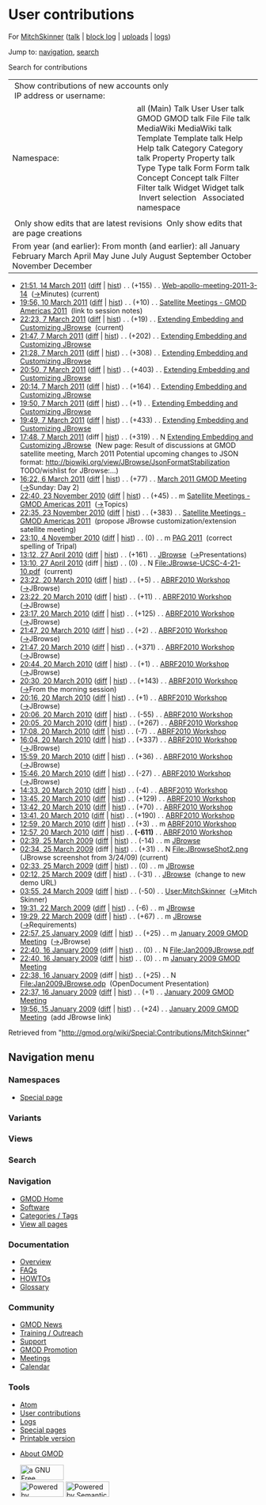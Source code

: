 <div id="mw-page-base" class="noprint">

</div>

<div id="mw-head-base" class="noprint">

</div>

<div id="content" class="mw-body" role="main">

<span id="top"></span>

<div id="mw-js-message" style="display:none;">

</div>



# <span dir="auto">User contributions</span>

<div id="bodyContent">

<div id="contentSub">

For [MitchSkinner](/wiki/User:MitchSkinner "User:MitchSkinner") (<a
href="/mediawiki/index.php?title=User_talk:MitchSkinner&amp;action=edit&amp;redlink=1"
class="new"
title="User talk:MitchSkinner (page does not exist)">talk</a> \| [block
log](/mediawiki/index.php?title=Special:Log/block&page=User%3AMitchSkinner "Special:Log/block")
\|
[uploads](/wiki/Special:ListFiles/MitchSkinner "Special:ListFiles/MitchSkinner")
\| [logs](/wiki/Special:Log/MitchSkinner "Special:Log/MitchSkinner"))

</div>

<div id="jump-to-nav" class="mw-jump">

Jump to: [navigation](#mw-navigation), [search](#p-search)

</div>

<div id="mw-content-text">

Search for contributions

<table class="mw-contributions-table">
<colgroup>
<col style="width: 50%" />
<col style="width: 50%" />
</colgroup>
<tbody>
<tr class="odd">
<td colspan="2"> Show contributions of new accounts only<br />
 IP address or username:</td>
</tr>
<tr class="even">
<td class="mw-label">Namespace:</td>
<td>all (Main) Talk User User talk GMOD GMOD talk File File talk
MediaWiki MediaWiki talk Template Template talk Help Help talk Category
Category talk Property Property talk Type Type talk Form Form talk
Concept Concept talk Filter Filter talk Widget Widget talk  
 Invert selection 
 Associated namespace </td>
</tr>
<tr class="odd">
<td colspan="2"></td>
</tr>
<tr class="even">
<td colspan="2"> Only show edits that are latest revisions
 Only show edits that are page creations</td>
</tr>
<tr class="odd">
<td colspan="2">From year (and earlier): From month (and earlier): all
January February March April May June July August September October
November December</td>
</tr>
</tbody>
</table>

- <a
  href="/mediawiki/index.php?title=Web-apollo-meeting-2011-3-14&amp;oldid=17331"
  class="mw-changeslist-date" title="Web-apollo-meeting-2011-3-14">21:51,
  14 March 2011</a>
  ([diff](/mediawiki/index.php?title=Web-apollo-meeting-2011-3-14&diff=prev&oldid=17331 "Web-apollo-meeting-2011-3-14")
  \|
  [hist](/mediawiki/index.php?title=Web-apollo-meeting-2011-3-14&action=history "Web-apollo-meeting-2011-3-14"))
  <span class="mw-changeslist-separator">. .</span>
  <span class="mw-plusminus-pos" dir="ltr"
  title="787 bytes after change">(+155)</span>‎
  <span class="mw-changeslist-separator">. .</span>
  <a href="/wiki/Web-apollo-meeting-2011-3-14"
  class="mw-contributions-title"
  title="Web-apollo-meeting-2011-3-14">Web-apollo-meeting-2011-3-14</a> ‎
  <span class="comment">([→](/wiki/Web-apollo-meeting-2011-3-14#Minutes "Web-apollo-meeting-2011-3-14")‎<span dir="auto"><span class="autocomment">Minutes</span></span>)</span>
  <span class="mw-uctop">(current)</span>
- <a
  href="/mediawiki/index.php?title=Satellite_Meetings_-_GMOD_Americas_2011&amp;oldid=17254"
  class="mw-changeslist-date"
  title="Satellite Meetings - GMOD Americas 2011">19:56, 10 March 2011</a>
  ([diff](/mediawiki/index.php?title=Satellite_Meetings_-_GMOD_Americas_2011&diff=prev&oldid=17254 "Satellite Meetings - GMOD Americas 2011")
  \|
  [hist](/mediawiki/index.php?title=Satellite_Meetings_-_GMOD_Americas_2011&action=history "Satellite Meetings - GMOD Americas 2011"))
  <span class="mw-changeslist-separator">. .</span>
  <span class="mw-plusminus-pos" dir="ltr"
  title="4,159 bytes after change">(+10)</span>‎
  <span class="mw-changeslist-separator">. .</span>
  <a href="/wiki/Satellite_Meetings_-_GMOD_Americas_2011"
  class="mw-contributions-title"
  title="Satellite Meetings - GMOD Americas 2011">Satellite Meetings -
  GMOD Americas 2011</a> ‎ <span class="comment">(link to session
  notes)</span>
- <a
  href="/mediawiki/index.php?title=Extending_Embedding_and_Customizing_JBrowse&amp;oldid=17217"
  class="mw-changeslist-date"
  title="Extending Embedding and Customizing JBrowse">22:23, 7 March
  2011</a>
  ([diff](/mediawiki/index.php?title=Extending_Embedding_and_Customizing_JBrowse&diff=prev&oldid=17217 "Extending Embedding and Customizing JBrowse")
  \|
  [hist](/mediawiki/index.php?title=Extending_Embedding_and_Customizing_JBrowse&action=history "Extending Embedding and Customizing JBrowse"))
  <span class="mw-changeslist-separator">. .</span>
  <span class="mw-plusminus-pos" dir="ltr"
  title="1,849 bytes after change">(+19)</span>‎
  <span class="mw-changeslist-separator">. .</span>
  <a href="/wiki/Extending_Embedding_and_Customizing_JBrowse"
  class="mw-contributions-title"
  title="Extending Embedding and Customizing JBrowse">Extending Embedding
  and Customizing JBrowse</a> ‎ <span class="mw-uctop">(current)</span>
- <a
  href="/mediawiki/index.php?title=Extending_Embedding_and_Customizing_JBrowse&amp;oldid=17216"
  class="mw-changeslist-date"
  title="Extending Embedding and Customizing JBrowse">21:47, 7 March
  2011</a>
  ([diff](/mediawiki/index.php?title=Extending_Embedding_and_Customizing_JBrowse&diff=prev&oldid=17216 "Extending Embedding and Customizing JBrowse")
  \|
  [hist](/mediawiki/index.php?title=Extending_Embedding_and_Customizing_JBrowse&action=history "Extending Embedding and Customizing JBrowse"))
  <span class="mw-changeslist-separator">. .</span>
  <span class="mw-plusminus-pos" dir="ltr"
  title="1,830 bytes after change">(+202)</span>‎
  <span class="mw-changeslist-separator">. .</span>
  <a href="/wiki/Extending_Embedding_and_Customizing_JBrowse"
  class="mw-contributions-title"
  title="Extending Embedding and Customizing JBrowse">Extending Embedding
  and Customizing JBrowse</a> ‎
- <a
  href="/mediawiki/index.php?title=Extending_Embedding_and_Customizing_JBrowse&amp;oldid=17215"
  class="mw-changeslist-date"
  title="Extending Embedding and Customizing JBrowse">21:28, 7 March
  2011</a>
  ([diff](/mediawiki/index.php?title=Extending_Embedding_and_Customizing_JBrowse&diff=prev&oldid=17215 "Extending Embedding and Customizing JBrowse")
  \|
  [hist](/mediawiki/index.php?title=Extending_Embedding_and_Customizing_JBrowse&action=history "Extending Embedding and Customizing JBrowse"))
  <span class="mw-changeslist-separator">. .</span>
  <span class="mw-plusminus-pos" dir="ltr"
  title="1,628 bytes after change">(+308)</span>‎
  <span class="mw-changeslist-separator">. .</span>
  <a href="/wiki/Extending_Embedding_and_Customizing_JBrowse"
  class="mw-contributions-title"
  title="Extending Embedding and Customizing JBrowse">Extending Embedding
  and Customizing JBrowse</a> ‎
- <a
  href="/mediawiki/index.php?title=Extending_Embedding_and_Customizing_JBrowse&amp;oldid=17212"
  class="mw-changeslist-date"
  title="Extending Embedding and Customizing JBrowse">20:50, 7 March
  2011</a>
  ([diff](/mediawiki/index.php?title=Extending_Embedding_and_Customizing_JBrowse&diff=prev&oldid=17212 "Extending Embedding and Customizing JBrowse")
  \|
  [hist](/mediawiki/index.php?title=Extending_Embedding_and_Customizing_JBrowse&action=history "Extending Embedding and Customizing JBrowse"))
  <span class="mw-changeslist-separator">. .</span>
  <span class="mw-plusminus-pos" dir="ltr"
  title="1,320 bytes after change">(+403)</span>‎
  <span class="mw-changeslist-separator">. .</span>
  <a href="/wiki/Extending_Embedding_and_Customizing_JBrowse"
  class="mw-contributions-title"
  title="Extending Embedding and Customizing JBrowse">Extending Embedding
  and Customizing JBrowse</a> ‎
- <a
  href="/mediawiki/index.php?title=Extending_Embedding_and_Customizing_JBrowse&amp;oldid=17211"
  class="mw-changeslist-date"
  title="Extending Embedding and Customizing JBrowse">20:14, 7 March
  2011</a>
  ([diff](/mediawiki/index.php?title=Extending_Embedding_and_Customizing_JBrowse&diff=prev&oldid=17211 "Extending Embedding and Customizing JBrowse")
  \|
  [hist](/mediawiki/index.php?title=Extending_Embedding_and_Customizing_JBrowse&action=history "Extending Embedding and Customizing JBrowse"))
  <span class="mw-changeslist-separator">. .</span>
  <span class="mw-plusminus-pos" dir="ltr"
  title="917 bytes after change">(+164)</span>‎
  <span class="mw-changeslist-separator">. .</span>
  <a href="/wiki/Extending_Embedding_and_Customizing_JBrowse"
  class="mw-contributions-title"
  title="Extending Embedding and Customizing JBrowse">Extending Embedding
  and Customizing JBrowse</a> ‎
- <a
  href="/mediawiki/index.php?title=Extending_Embedding_and_Customizing_JBrowse&amp;oldid=17210"
  class="mw-changeslist-date"
  title="Extending Embedding and Customizing JBrowse">19:50, 7 March
  2011</a>
  ([diff](/mediawiki/index.php?title=Extending_Embedding_and_Customizing_JBrowse&diff=prev&oldid=17210 "Extending Embedding and Customizing JBrowse")
  \|
  [hist](/mediawiki/index.php?title=Extending_Embedding_and_Customizing_JBrowse&action=history "Extending Embedding and Customizing JBrowse"))
  <span class="mw-changeslist-separator">. .</span>
  <span class="mw-plusminus-pos" dir="ltr"
  title="753 bytes after change">(+1)</span>‎
  <span class="mw-changeslist-separator">. .</span>
  <a href="/wiki/Extending_Embedding_and_Customizing_JBrowse"
  class="mw-contributions-title"
  title="Extending Embedding and Customizing JBrowse">Extending Embedding
  and Customizing JBrowse</a> ‎
- <a
  href="/mediawiki/index.php?title=Extending_Embedding_and_Customizing_JBrowse&amp;oldid=17209"
  class="mw-changeslist-date"
  title="Extending Embedding and Customizing JBrowse">19:49, 7 March
  2011</a>
  ([diff](/mediawiki/index.php?title=Extending_Embedding_and_Customizing_JBrowse&diff=prev&oldid=17209 "Extending Embedding and Customizing JBrowse")
  \|
  [hist](/mediawiki/index.php?title=Extending_Embedding_and_Customizing_JBrowse&action=history "Extending Embedding and Customizing JBrowse"))
  <span class="mw-changeslist-separator">. .</span>
  <span class="mw-plusminus-pos" dir="ltr"
  title="752 bytes after change">(+433)</span>‎
  <span class="mw-changeslist-separator">. .</span>
  <a href="/wiki/Extending_Embedding_and_Customizing_JBrowse"
  class="mw-contributions-title"
  title="Extending Embedding and Customizing JBrowse">Extending Embedding
  and Customizing JBrowse</a> ‎
- <a
  href="/mediawiki/index.php?title=Extending_Embedding_and_Customizing_JBrowse&amp;oldid=17206"
  class="mw-changeslist-date"
  title="Extending Embedding and Customizing JBrowse">17:48, 7 March
  2011</a> (diff \|
  [hist](/mediawiki/index.php?title=Extending_Embedding_and_Customizing_JBrowse&action=history "Extending Embedding and Customizing JBrowse"))
  <span class="mw-changeslist-separator">. .</span>
  <span class="mw-plusminus-pos" dir="ltr"
  title="319 bytes after change">(+319)</span>‎
  <span class="mw-changeslist-separator">. .</span> N
  <a href="/wiki/Extending_Embedding_and_Customizing_JBrowse"
  class="mw-contributions-title"
  title="Extending Embedding and Customizing JBrowse">Extending Embedding
  and Customizing JBrowse</a> ‎ <span class="comment">(New page: Result
  of discussions at GMOD satellite meeting, March 2011 Potential
  upcoming changes to JSON format:
  http://biowiki.org/view/JBrowse/JsonFormatStabilization TODO/wishlist
  for JBrowse:...)</span>
- <a
  href="/mediawiki/index.php?title=March_2011_GMOD_Meeting&amp;oldid=17156"
  class="mw-changeslist-date" title="March 2011 GMOD Meeting">16:22, 6
  March 2011</a>
  ([diff](/mediawiki/index.php?title=March_2011_GMOD_Meeting&diff=prev&oldid=17156 "March 2011 GMOD Meeting")
  \|
  [hist](/mediawiki/index.php?title=March_2011_GMOD_Meeting&action=history "March 2011 GMOD Meeting"))
  <span class="mw-changeslist-separator">. .</span>
  <span class="mw-plusminus-pos" dir="ltr"
  title="14,777 bytes after change">(+77)</span>‎
  <span class="mw-changeslist-separator">. .</span>
  <a href="/wiki/March_2011_GMOD_Meeting" class="mw-contributions-title"
  title="March 2011 GMOD Meeting">March 2011 GMOD Meeting</a> ‎
  <span class="comment">([→](/wiki/March_2011_GMOD_Meeting#Sunday:_Day_2 "March 2011 GMOD Meeting")‎<span dir="auto"><span class="autocomment">Sunday:
  Day 2</span></span>)</span>
- <a
  href="/mediawiki/index.php?title=Satellite_Meetings_-_GMOD_Americas_2011&amp;oldid=15453"
  class="mw-changeslist-date"
  title="Satellite Meetings - GMOD Americas 2011">22:40, 23 November
  2010</a>
  ([diff](/mediawiki/index.php?title=Satellite_Meetings_-_GMOD_Americas_2011&diff=prev&oldid=15453 "Satellite Meetings - GMOD Americas 2011")
  \|
  [hist](/mediawiki/index.php?title=Satellite_Meetings_-_GMOD_Americas_2011&action=history "Satellite Meetings - GMOD Americas 2011"))
  <span class="mw-changeslist-separator">. .</span>
  <span class="mw-plusminus-pos" dir="ltr"
  title="2,505 bytes after change">(+45)</span>‎
  <span class="mw-changeslist-separator">. .</span> m
  <a href="/wiki/Satellite_Meetings_-_GMOD_Americas_2011"
  class="mw-contributions-title"
  title="Satellite Meetings - GMOD Americas 2011">Satellite Meetings -
  GMOD Americas 2011</a> ‎
  <span class="comment">([→](/wiki/Satellite_Meetings_-_GMOD_Americas_2011#Topics "Satellite Meetings - GMOD Americas 2011")‎<span dir="auto"><span class="autocomment">Topics</span></span>)</span>
- <a
  href="/mediawiki/index.php?title=Satellite_Meetings_-_GMOD_Americas_2011&amp;oldid=15452"
  class="mw-changeslist-date"
  title="Satellite Meetings - GMOD Americas 2011">22:35, 23 November
  2010</a>
  ([diff](/mediawiki/index.php?title=Satellite_Meetings_-_GMOD_Americas_2011&diff=prev&oldid=15452 "Satellite Meetings - GMOD Americas 2011")
  \|
  [hist](/mediawiki/index.php?title=Satellite_Meetings_-_GMOD_Americas_2011&action=history "Satellite Meetings - GMOD Americas 2011"))
  <span class="mw-changeslist-separator">. .</span>
  <span class="mw-plusminus-pos" dir="ltr"
  title="2,460 bytes after change">(+383)</span>‎
  <span class="mw-changeslist-separator">. .</span>
  <a href="/wiki/Satellite_Meetings_-_GMOD_Americas_2011"
  class="mw-contributions-title"
  title="Satellite Meetings - GMOD Americas 2011">Satellite Meetings -
  GMOD Americas 2011</a> ‎ <span class="comment">(propose JBrowse
  customization/extension satellite meeting)</span>
- <a href="/mediawiki/index.php?title=PAG_2011&amp;oldid=15003"
  class="mw-changeslist-date" title="PAG 2011">23:10, 4 November 2010</a>
  ([diff](/mediawiki/index.php?title=PAG_2011&diff=prev&oldid=15003 "PAG 2011")
  \|
  [hist](/mediawiki/index.php?title=PAG_2011&action=history "PAG 2011"))
  <span class="mw-changeslist-separator">. .</span>
  <span class="mw-plusminus-null" dir="ltr"
  title="3,929 bytes after change">(0)</span>‎
  <span class="mw-changeslist-separator">. .</span> m
  <a href="/wiki/PAG_2011" class="mw-contributions-title"
  title="PAG 2011">PAG 2011</a> ‎ <span class="comment">(correct spelling
  of Tripal)</span>
- <a href="/mediawiki/index.php?title=JBrowse&amp;oldid=12422"
  class="mw-changeslist-date" title="JBrowse">13:12, 27 April 2010</a>
  ([diff](/mediawiki/index.php?title=JBrowse&diff=prev&oldid=12422 "JBrowse")
  \|
  [hist](/mediawiki/index.php?title=JBrowse&action=history "JBrowse"))
  <span class="mw-changeslist-separator">. .</span>
  <span class="mw-plusminus-pos" dir="ltr"
  title="2,137 bytes after change">(+161)</span>‎
  <span class="mw-changeslist-separator">. .</span>
  <a href="/wiki/JBrowse" class="mw-contributions-title"
  title="JBrowse">JBrowse</a> ‎
  <span class="comment">([→](/wiki/JBrowse#Presentations "JBrowse")‎<span dir="auto"><span class="autocomment">Presentations</span></span>)</span>
- <a
  href="/mediawiki/index.php?title=File:JBrowse-UCSC-4-21-10.pdf&amp;oldid=12421"
  class="mw-changeslist-date" title="File:JBrowse-UCSC-4-21-10.pdf">13:10,
  27 April 2010</a> (diff \|
  [hist](/mediawiki/index.php?title=File:JBrowse-UCSC-4-21-10.pdf&action=history "File:JBrowse-UCSC-4-21-10.pdf"))
  <span class="mw-changeslist-separator">. .</span>
  <span class="mw-plusminus-null" dir="ltr"
  title="0 bytes after change">(0)</span>‎
  <span class="mw-changeslist-separator">. .</span> N
  <a href="/wiki/File:JBrowse-UCSC-4-21-10.pdf"
  class="mw-contributions-title"
  title="File:JBrowse-UCSC-4-21-10.pdf">File:JBrowse-UCSC-4-21-10.pdf</a>
  ‎ <span class="mw-uctop">(current)</span>
- <a href="/mediawiki/index.php?title=ABRF2010_Workshop&amp;oldid=12147"
  class="mw-changeslist-date" title="ABRF2010 Workshop">23:22, 20 March
  2010</a>
  ([diff](/mediawiki/index.php?title=ABRF2010_Workshop&diff=prev&oldid=12147 "ABRF2010 Workshop")
  \|
  [hist](/mediawiki/index.php?title=ABRF2010_Workshop&action=history "ABRF2010 Workshop"))
  <span class="mw-changeslist-separator">. .</span>
  <span class="mw-plusminus-pos" dir="ltr"
  title="17,223 bytes after change">(+5)</span>‎
  <span class="mw-changeslist-separator">. .</span>
  <a href="/wiki/ABRF2010_Workshop" class="mw-contributions-title"
  title="ABRF2010 Workshop">ABRF2010 Workshop</a> ‎
  <span class="comment">([→](/wiki/ABRF2010_Workshop#JBrowse "ABRF2010 Workshop")‎<span dir="auto"><span class="autocomment">JBrowse</span></span>)</span>
- <a href="/mediawiki/index.php?title=ABRF2010_Workshop&amp;oldid=12146"
  class="mw-changeslist-date" title="ABRF2010 Workshop">23:22, 20 March
  2010</a>
  ([diff](/mediawiki/index.php?title=ABRF2010_Workshop&diff=prev&oldid=12146 "ABRF2010 Workshop")
  \|
  [hist](/mediawiki/index.php?title=ABRF2010_Workshop&action=history "ABRF2010 Workshop"))
  <span class="mw-changeslist-separator">. .</span>
  <span class="mw-plusminus-pos" dir="ltr"
  title="17,218 bytes after change">(+11)</span>‎
  <span class="mw-changeslist-separator">. .</span>
  <a href="/wiki/ABRF2010_Workshop" class="mw-contributions-title"
  title="ABRF2010 Workshop">ABRF2010 Workshop</a> ‎
  <span class="comment">([→](/wiki/ABRF2010_Workshop#JBrowse "ABRF2010 Workshop")‎<span dir="auto"><span class="autocomment">JBrowse</span></span>)</span>
- <a href="/mediawiki/index.php?title=ABRF2010_Workshop&amp;oldid=12145"
  class="mw-changeslist-date" title="ABRF2010 Workshop">23:17, 20 March
  2010</a>
  ([diff](/mediawiki/index.php?title=ABRF2010_Workshop&diff=prev&oldid=12145 "ABRF2010 Workshop")
  \|
  [hist](/mediawiki/index.php?title=ABRF2010_Workshop&action=history "ABRF2010 Workshop"))
  <span class="mw-changeslist-separator">. .</span>
  <span class="mw-plusminus-pos" dir="ltr"
  title="17,207 bytes after change">(+125)</span>‎
  <span class="mw-changeslist-separator">. .</span>
  <a href="/wiki/ABRF2010_Workshop" class="mw-contributions-title"
  title="ABRF2010 Workshop">ABRF2010 Workshop</a> ‎
  <span class="comment">([→](/wiki/ABRF2010_Workshop#JBrowse "ABRF2010 Workshop")‎<span dir="auto"><span class="autocomment">JBrowse</span></span>)</span>
- <a href="/mediawiki/index.php?title=ABRF2010_Workshop&amp;oldid=12144"
  class="mw-changeslist-date" title="ABRF2010 Workshop">21:47, 20 March
  2010</a>
  ([diff](/mediawiki/index.php?title=ABRF2010_Workshop&diff=prev&oldid=12144 "ABRF2010 Workshop")
  \|
  [hist](/mediawiki/index.php?title=ABRF2010_Workshop&action=history "ABRF2010 Workshop"))
  <span class="mw-changeslist-separator">. .</span>
  <span class="mw-plusminus-pos" dir="ltr"
  title="17,082 bytes after change">(+2)</span>‎
  <span class="mw-changeslist-separator">. .</span>
  <a href="/wiki/ABRF2010_Workshop" class="mw-contributions-title"
  title="ABRF2010 Workshop">ABRF2010 Workshop</a> ‎
  <span class="comment">([→](/wiki/ABRF2010_Workshop#JBrowse "ABRF2010 Workshop")‎<span dir="auto"><span class="autocomment">JBrowse</span></span>)</span>
- <a href="/mediawiki/index.php?title=ABRF2010_Workshop&amp;oldid=12143"
  class="mw-changeslist-date" title="ABRF2010 Workshop">21:47, 20 March
  2010</a>
  ([diff](/mediawiki/index.php?title=ABRF2010_Workshop&diff=prev&oldid=12143 "ABRF2010 Workshop")
  \|
  [hist](/mediawiki/index.php?title=ABRF2010_Workshop&action=history "ABRF2010 Workshop"))
  <span class="mw-changeslist-separator">. .</span>
  <span class="mw-plusminus-pos" dir="ltr"
  title="17,080 bytes after change">(+371)</span>‎
  <span class="mw-changeslist-separator">. .</span>
  <a href="/wiki/ABRF2010_Workshop" class="mw-contributions-title"
  title="ABRF2010 Workshop">ABRF2010 Workshop</a> ‎
  <span class="comment">([→](/wiki/ABRF2010_Workshop#JBrowse "ABRF2010 Workshop")‎<span dir="auto"><span class="autocomment">JBrowse</span></span>)</span>
- <a href="/mediawiki/index.php?title=ABRF2010_Workshop&amp;oldid=12142"
  class="mw-changeslist-date" title="ABRF2010 Workshop">20:44, 20 March
  2010</a>
  ([diff](/mediawiki/index.php?title=ABRF2010_Workshop&diff=prev&oldid=12142 "ABRF2010 Workshop")
  \|
  [hist](/mediawiki/index.php?title=ABRF2010_Workshop&action=history "ABRF2010 Workshop"))
  <span class="mw-changeslist-separator">. .</span>
  <span class="mw-plusminus-pos" dir="ltr"
  title="16,709 bytes after change">(+1)</span>‎
  <span class="mw-changeslist-separator">. .</span>
  <a href="/wiki/ABRF2010_Workshop" class="mw-contributions-title"
  title="ABRF2010 Workshop">ABRF2010 Workshop</a> ‎
  <span class="comment">([→](/wiki/ABRF2010_Workshop#JBrowse "ABRF2010 Workshop")‎<span dir="auto"><span class="autocomment">JBrowse</span></span>)</span>
- <a href="/mediawiki/index.php?title=ABRF2010_Workshop&amp;oldid=12141"
  class="mw-changeslist-date" title="ABRF2010 Workshop">20:30, 20 March
  2010</a>
  ([diff](/mediawiki/index.php?title=ABRF2010_Workshop&diff=prev&oldid=12141 "ABRF2010 Workshop")
  \|
  [hist](/mediawiki/index.php?title=ABRF2010_Workshop&action=history "ABRF2010 Workshop"))
  <span class="mw-changeslist-separator">. .</span>
  <span class="mw-plusminus-pos" dir="ltr"
  title="16,708 bytes after change">(+143)</span>‎
  <span class="mw-changeslist-separator">. .</span>
  <a href="/wiki/ABRF2010_Workshop" class="mw-contributions-title"
  title="ABRF2010 Workshop">ABRF2010 Workshop</a> ‎
  <span class="comment">([→](/wiki/ABRF2010_Workshop#From_the_morning_session "ABRF2010 Workshop")‎<span dir="auto"><span class="autocomment">From
  the morning session</span></span>)</span>
- <a href="/mediawiki/index.php?title=ABRF2010_Workshop&amp;oldid=12140"
  class="mw-changeslist-date" title="ABRF2010 Workshop">20:16, 20 March
  2010</a>
  ([diff](/mediawiki/index.php?title=ABRF2010_Workshop&diff=prev&oldid=12140 "ABRF2010 Workshop")
  \|
  [hist](/mediawiki/index.php?title=ABRF2010_Workshop&action=history "ABRF2010 Workshop"))
  <span class="mw-changeslist-separator">. .</span>
  <span class="mw-plusminus-pos" dir="ltr"
  title="16,565 bytes after change">(+1)</span>‎
  <span class="mw-changeslist-separator">. .</span>
  <a href="/wiki/ABRF2010_Workshop" class="mw-contributions-title"
  title="ABRF2010 Workshop">ABRF2010 Workshop</a> ‎
  <span class="comment">([→](/wiki/ABRF2010_Workshop#JBrowse "ABRF2010 Workshop")‎<span dir="auto"><span class="autocomment">JBrowse</span></span>)</span>
- <a href="/mediawiki/index.php?title=ABRF2010_Workshop&amp;oldid=12139"
  class="mw-changeslist-date" title="ABRF2010 Workshop">20:06, 20 March
  2010</a>
  ([diff](/mediawiki/index.php?title=ABRF2010_Workshop&diff=prev&oldid=12139 "ABRF2010 Workshop")
  \|
  [hist](/mediawiki/index.php?title=ABRF2010_Workshop&action=history "ABRF2010 Workshop"))
  <span class="mw-changeslist-separator">. .</span>
  <span class="mw-plusminus-neg" dir="ltr"
  title="16,564 bytes after change">(-55)</span>‎
  <span class="mw-changeslist-separator">. .</span>
  <a href="/wiki/ABRF2010_Workshop" class="mw-contributions-title"
  title="ABRF2010 Workshop">ABRF2010 Workshop</a> ‎
- <a href="/mediawiki/index.php?title=ABRF2010_Workshop&amp;oldid=12138"
  class="mw-changeslist-date" title="ABRF2010 Workshop">20:05, 20 March
  2010</a>
  ([diff](/mediawiki/index.php?title=ABRF2010_Workshop&diff=prev&oldid=12138 "ABRF2010 Workshop")
  \|
  [hist](/mediawiki/index.php?title=ABRF2010_Workshop&action=history "ABRF2010 Workshop"))
  <span class="mw-changeslist-separator">. .</span>
  <span class="mw-plusminus-pos" dir="ltr"
  title="16,619 bytes after change">(+267)</span>‎
  <span class="mw-changeslist-separator">. .</span>
  <a href="/wiki/ABRF2010_Workshop" class="mw-contributions-title"
  title="ABRF2010 Workshop">ABRF2010 Workshop</a> ‎
- <a href="/mediawiki/index.php?title=ABRF2010_Workshop&amp;oldid=12137"
  class="mw-changeslist-date" title="ABRF2010 Workshop">17:08, 20 March
  2010</a>
  ([diff](/mediawiki/index.php?title=ABRF2010_Workshop&diff=prev&oldid=12137 "ABRF2010 Workshop")
  \|
  [hist](/mediawiki/index.php?title=ABRF2010_Workshop&action=history "ABRF2010 Workshop"))
  <span class="mw-changeslist-separator">. .</span>
  <span class="mw-plusminus-neg" dir="ltr"
  title="16,352 bytes after change">(-7)</span>‎
  <span class="mw-changeslist-separator">. .</span>
  <a href="/wiki/ABRF2010_Workshop" class="mw-contributions-title"
  title="ABRF2010 Workshop">ABRF2010 Workshop</a> ‎
- <a href="/mediawiki/index.php?title=ABRF2010_Workshop&amp;oldid=12136"
  class="mw-changeslist-date" title="ABRF2010 Workshop">16:04, 20 March
  2010</a>
  ([diff](/mediawiki/index.php?title=ABRF2010_Workshop&diff=prev&oldid=12136 "ABRF2010 Workshop")
  \|
  [hist](/mediawiki/index.php?title=ABRF2010_Workshop&action=history "ABRF2010 Workshop"))
  <span class="mw-changeslist-separator">. .</span>
  <span class="mw-plusminus-pos" dir="ltr"
  title="16,359 bytes after change">(+337)</span>‎
  <span class="mw-changeslist-separator">. .</span>
  <a href="/wiki/ABRF2010_Workshop" class="mw-contributions-title"
  title="ABRF2010 Workshop">ABRF2010 Workshop</a> ‎
  <span class="comment">([→](/wiki/ABRF2010_Workshop#JBrowse "ABRF2010 Workshop")‎<span dir="auto"><span class="autocomment">JBrowse</span></span>)</span>
- <a href="/mediawiki/index.php?title=ABRF2010_Workshop&amp;oldid=12135"
  class="mw-changeslist-date" title="ABRF2010 Workshop">15:59, 20 March
  2010</a>
  ([diff](/mediawiki/index.php?title=ABRF2010_Workshop&diff=prev&oldid=12135 "ABRF2010 Workshop")
  \|
  [hist](/mediawiki/index.php?title=ABRF2010_Workshop&action=history "ABRF2010 Workshop"))
  <span class="mw-changeslist-separator">. .</span>
  <span class="mw-plusminus-pos" dir="ltr"
  title="16,022 bytes after change">(+36)</span>‎
  <span class="mw-changeslist-separator">. .</span>
  <a href="/wiki/ABRF2010_Workshop" class="mw-contributions-title"
  title="ABRF2010 Workshop">ABRF2010 Workshop</a> ‎
  <span class="comment">([→](/wiki/ABRF2010_Workshop#JBrowse "ABRF2010 Workshop")‎<span dir="auto"><span class="autocomment">JBrowse</span></span>)</span>
- <a href="/mediawiki/index.php?title=ABRF2010_Workshop&amp;oldid=12134"
  class="mw-changeslist-date" title="ABRF2010 Workshop">15:46, 20 March
  2010</a>
  ([diff](/mediawiki/index.php?title=ABRF2010_Workshop&diff=prev&oldid=12134 "ABRF2010 Workshop")
  \|
  [hist](/mediawiki/index.php?title=ABRF2010_Workshop&action=history "ABRF2010 Workshop"))
  <span class="mw-changeslist-separator">. .</span>
  <span class="mw-plusminus-neg" dir="ltr"
  title="15,986 bytes after change">(-27)</span>‎
  <span class="mw-changeslist-separator">. .</span>
  <a href="/wiki/ABRF2010_Workshop" class="mw-contributions-title"
  title="ABRF2010 Workshop">ABRF2010 Workshop</a> ‎
  <span class="comment">([→](/wiki/ABRF2010_Workshop#JBrowse "ABRF2010 Workshop")‎<span dir="auto"><span class="autocomment">JBrowse</span></span>)</span>
- <a href="/mediawiki/index.php?title=ABRF2010_Workshop&amp;oldid=12133"
  class="mw-changeslist-date" title="ABRF2010 Workshop">14:33, 20 March
  2010</a>
  ([diff](/mediawiki/index.php?title=ABRF2010_Workshop&diff=prev&oldid=12133 "ABRF2010 Workshop")
  \|
  [hist](/mediawiki/index.php?title=ABRF2010_Workshop&action=history "ABRF2010 Workshop"))
  <span class="mw-changeslist-separator">. .</span>
  <span class="mw-plusminus-neg" dir="ltr"
  title="16,013 bytes after change">(-4)</span>‎
  <span class="mw-changeslist-separator">. .</span>
  <a href="/wiki/ABRF2010_Workshop" class="mw-contributions-title"
  title="ABRF2010 Workshop">ABRF2010 Workshop</a> ‎
- <a href="/mediawiki/index.php?title=ABRF2010_Workshop&amp;oldid=12132"
  class="mw-changeslist-date" title="ABRF2010 Workshop">13:45, 20 March
  2010</a>
  ([diff](/mediawiki/index.php?title=ABRF2010_Workshop&diff=prev&oldid=12132 "ABRF2010 Workshop")
  \|
  [hist](/mediawiki/index.php?title=ABRF2010_Workshop&action=history "ABRF2010 Workshop"))
  <span class="mw-changeslist-separator">. .</span>
  <span class="mw-plusminus-pos" dir="ltr"
  title="16,017 bytes after change">(+129)</span>‎
  <span class="mw-changeslist-separator">. .</span>
  <a href="/wiki/ABRF2010_Workshop" class="mw-contributions-title"
  title="ABRF2010 Workshop">ABRF2010 Workshop</a> ‎
- <a href="/mediawiki/index.php?title=ABRF2010_Workshop&amp;oldid=12131"
  class="mw-changeslist-date" title="ABRF2010 Workshop">13:42, 20 March
  2010</a>
  ([diff](/mediawiki/index.php?title=ABRF2010_Workshop&diff=prev&oldid=12131 "ABRF2010 Workshop")
  \|
  [hist](/mediawiki/index.php?title=ABRF2010_Workshop&action=history "ABRF2010 Workshop"))
  <span class="mw-changeslist-separator">. .</span>
  <span class="mw-plusminus-pos" dir="ltr"
  title="15,888 bytes after change">(+70)</span>‎
  <span class="mw-changeslist-separator">. .</span>
  <a href="/wiki/ABRF2010_Workshop" class="mw-contributions-title"
  title="ABRF2010 Workshop">ABRF2010 Workshop</a> ‎
- <a href="/mediawiki/index.php?title=ABRF2010_Workshop&amp;oldid=12130"
  class="mw-changeslist-date" title="ABRF2010 Workshop">13:41, 20 March
  2010</a>
  ([diff](/mediawiki/index.php?title=ABRF2010_Workshop&diff=prev&oldid=12130 "ABRF2010 Workshop")
  \|
  [hist](/mediawiki/index.php?title=ABRF2010_Workshop&action=history "ABRF2010 Workshop"))
  <span class="mw-changeslist-separator">. .</span>
  <span class="mw-plusminus-pos" dir="ltr"
  title="15,818 bytes after change">(+190)</span>‎
  <span class="mw-changeslist-separator">. .</span>
  <a href="/wiki/ABRF2010_Workshop" class="mw-contributions-title"
  title="ABRF2010 Workshop">ABRF2010 Workshop</a> ‎
- <a href="/mediawiki/index.php?title=ABRF2010_Workshop&amp;oldid=12129"
  class="mw-changeslist-date" title="ABRF2010 Workshop">12:59, 20 March
  2010</a>
  ([diff](/mediawiki/index.php?title=ABRF2010_Workshop&diff=prev&oldid=12129 "ABRF2010 Workshop")
  \|
  [hist](/mediawiki/index.php?title=ABRF2010_Workshop&action=history "ABRF2010 Workshop"))
  <span class="mw-changeslist-separator">. .</span>
  <span class="mw-plusminus-pos" dir="ltr"
  title="15,628 bytes after change">(+3)</span>‎
  <span class="mw-changeslist-separator">. .</span> m
  <a href="/wiki/ABRF2010_Workshop" class="mw-contributions-title"
  title="ABRF2010 Workshop">ABRF2010 Workshop</a> ‎
- <a href="/mediawiki/index.php?title=ABRF2010_Workshop&amp;oldid=12128"
  class="mw-changeslist-date" title="ABRF2010 Workshop">12:57, 20 March
  2010</a>
  ([diff](/mediawiki/index.php?title=ABRF2010_Workshop&diff=prev&oldid=12128 "ABRF2010 Workshop")
  \|
  [hist](/mediawiki/index.php?title=ABRF2010_Workshop&action=history "ABRF2010 Workshop"))
  <span class="mw-changeslist-separator">. .</span> **(-611)**‎
  <span class="mw-changeslist-separator">. .</span>
  <a href="/wiki/ABRF2010_Workshop" class="mw-contributions-title"
  title="ABRF2010 Workshop">ABRF2010 Workshop</a> ‎
- <a href="/mediawiki/index.php?title=JBrowse&amp;oldid=8098"
  class="mw-changeslist-date" title="JBrowse">02:39, 25 March 2009</a>
  ([diff](/mediawiki/index.php?title=JBrowse&diff=prev&oldid=8098 "JBrowse")
  \|
  [hist](/mediawiki/index.php?title=JBrowse&action=history "JBrowse"))
  <span class="mw-changeslist-separator">. .</span>
  <span class="mw-plusminus-neg" dir="ltr"
  title="1,881 bytes after change">(-14)</span>‎
  <span class="mw-changeslist-separator">. .</span> m
  <a href="/wiki/JBrowse" class="mw-contributions-title"
  title="JBrowse">JBrowse</a> ‎
- <a
  href="/mediawiki/index.php?title=File:JBrowseShot2.png&amp;oldid=8097"
  class="mw-changeslist-date" title="File:JBrowseShot2.png">02:34, 25
  March 2009</a> (diff \|
  [hist](/mediawiki/index.php?title=File:JBrowseShot2.png&action=history "File:JBrowseShot2.png"))
  <span class="mw-changeslist-separator">. .</span>
  <span class="mw-plusminus-pos" dir="ltr"
  title="31 bytes after change">(+31)</span>‎
  <span class="mw-changeslist-separator">. .</span> N
  <a href="/wiki/File:JBrowseShot2.png" class="mw-contributions-title"
  title="File:JBrowseShot2.png">File:JBrowseShot2.png</a> ‎
  <span class="comment">(JBrowse screenshot from 3/24/09)</span>
  <span class="mw-uctop">(current)</span>
- <a href="/mediawiki/index.php?title=JBrowse&amp;oldid=8096"
  class="mw-changeslist-date" title="JBrowse">02:33, 25 March 2009</a>
  ([diff](/mediawiki/index.php?title=JBrowse&diff=prev&oldid=8096 "JBrowse")
  \|
  [hist](/mediawiki/index.php?title=JBrowse&action=history "JBrowse"))
  <span class="mw-changeslist-separator">. .</span>
  <span class="mw-plusminus-null" dir="ltr"
  title="1,895 bytes after change">(0)</span>‎
  <span class="mw-changeslist-separator">. .</span> m
  <a href="/wiki/JBrowse" class="mw-contributions-title"
  title="JBrowse">JBrowse</a> ‎
- <a href="/mediawiki/index.php?title=JBrowse&amp;oldid=8095"
  class="mw-changeslist-date" title="JBrowse">02:12, 25 March 2009</a>
  ([diff](/mediawiki/index.php?title=JBrowse&diff=prev&oldid=8095 "JBrowse")
  \|
  [hist](/mediawiki/index.php?title=JBrowse&action=history "JBrowse"))
  <span class="mw-changeslist-separator">. .</span>
  <span class="mw-plusminus-neg" dir="ltr"
  title="1,895 bytes after change">(-31)</span>‎
  <span class="mw-changeslist-separator">. .</span>
  <a href="/wiki/JBrowse" class="mw-contributions-title"
  title="JBrowse">JBrowse</a> ‎ <span class="comment">(change to new demo
  URL)</span>
- <a href="/mediawiki/index.php?title=User:MitchSkinner&amp;oldid=8094"
  class="mw-changeslist-date" title="User:MitchSkinner">03:55, 24 March
  2009</a>
  ([diff](/mediawiki/index.php?title=User:MitchSkinner&diff=prev&oldid=8094 "User:MitchSkinner")
  \|
  [hist](/mediawiki/index.php?title=User:MitchSkinner&action=history "User:MitchSkinner"))
  <span class="mw-changeslist-separator">. .</span>
  <span class="mw-plusminus-neg" dir="ltr"
  title="111 bytes after change">(-50)</span>‎
  <span class="mw-changeslist-separator">. .</span>
  <a href="/wiki/User:MitchSkinner" class="mw-contributions-title"
  title="User:MitchSkinner">User:MitchSkinner</a> ‎
  <span class="comment">([→](/wiki/User:MitchSkinner#Mitch_Skinner "User:MitchSkinner")‎<span dir="auto"><span class="autocomment">Mitch
  Skinner</span></span>)</span>
- <a href="/mediawiki/index.php?title=JBrowse&amp;oldid=8083"
  class="mw-changeslist-date" title="JBrowse">19:31, 22 March 2009</a>
  ([diff](/mediawiki/index.php?title=JBrowse&diff=prev&oldid=8083 "JBrowse")
  \|
  [hist](/mediawiki/index.php?title=JBrowse&action=history "JBrowse"))
  <span class="mw-changeslist-separator">. .</span>
  <span class="mw-plusminus-neg" dir="ltr"
  title="1,926 bytes after change">(-6)</span>‎
  <span class="mw-changeslist-separator">. .</span> m
  <a href="/wiki/JBrowse" class="mw-contributions-title"
  title="JBrowse">JBrowse</a> ‎
- <a href="/mediawiki/index.php?title=JBrowse&amp;oldid=8082"
  class="mw-changeslist-date" title="JBrowse">19:29, 22 March 2009</a>
  ([diff](/mediawiki/index.php?title=JBrowse&diff=prev&oldid=8082 "JBrowse")
  \|
  [hist](/mediawiki/index.php?title=JBrowse&action=history "JBrowse"))
  <span class="mw-changeslist-separator">. .</span>
  <span class="mw-plusminus-pos" dir="ltr"
  title="1,932 bytes after change">(+67)</span>‎
  <span class="mw-changeslist-separator">. .</span> m
  <a href="/wiki/JBrowse" class="mw-contributions-title"
  title="JBrowse">JBrowse</a> ‎
  <span class="comment">([→](/wiki/JBrowse#Requirements "JBrowse")‎<span dir="auto"><span class="autocomment">Requirements</span></span>)</span>
- <a
  href="/mediawiki/index.php?title=January_2009_GMOD_Meeting&amp;oldid=7382"
  class="mw-changeslist-date" title="January 2009 GMOD Meeting">22:57, 25
  January 2009</a>
  ([diff](/mediawiki/index.php?title=January_2009_GMOD_Meeting&diff=prev&oldid=7382 "January 2009 GMOD Meeting")
  \|
  [hist](/mediawiki/index.php?title=January_2009_GMOD_Meeting&action=history "January 2009 GMOD Meeting"))
  <span class="mw-changeslist-separator">. .</span>
  <span class="mw-plusminus-pos" dir="ltr"
  title="45,818 bytes after change">(+25)</span>‎
  <span class="mw-changeslist-separator">. .</span> m
  <a href="/wiki/January_2009_GMOD_Meeting" class="mw-contributions-title"
  title="January 2009 GMOD Meeting">January 2009 GMOD Meeting</a> ‎
  <span class="comment">([→](/wiki/January_2009_GMOD_Meeting#JBrowse "January 2009 GMOD Meeting")‎<span dir="auto"><span class="autocomment">JBrowse</span></span>)</span>
- <a
  href="/mediawiki/index.php?title=File:Jan2009JBrowse.pdf&amp;oldid=7229"
  class="mw-changeslist-date" title="File:Jan2009JBrowse.pdf">22:40, 16
  January 2009</a> (diff \|
  [hist](/mediawiki/index.php?title=File:Jan2009JBrowse.pdf&action=history "File:Jan2009JBrowse.pdf"))
  <span class="mw-changeslist-separator">. .</span>
  <span class="mw-plusminus-null" dir="ltr"
  title="0 bytes after change">(0)</span>‎
  <span class="mw-changeslist-separator">. .</span> N
  <a href="/wiki/File:Jan2009JBrowse.pdf" class="mw-contributions-title"
  title="File:Jan2009JBrowse.pdf">File:Jan2009JBrowse.pdf</a> ‎
- <a
  href="/mediawiki/index.php?title=January_2009_GMOD_Meeting&amp;oldid=7228"
  class="mw-changeslist-date" title="January 2009 GMOD Meeting">22:40, 16
  January 2009</a>
  ([diff](/mediawiki/index.php?title=January_2009_GMOD_Meeting&diff=prev&oldid=7228 "January 2009 GMOD Meeting")
  \|
  [hist](/mediawiki/index.php?title=January_2009_GMOD_Meeting&action=history "January 2009 GMOD Meeting"))
  <span class="mw-changeslist-separator">. .</span>
  <span class="mw-plusminus-null" dir="ltr"
  title="10,682 bytes after change">(0)</span>‎
  <span class="mw-changeslist-separator">. .</span> m
  <a href="/wiki/January_2009_GMOD_Meeting" class="mw-contributions-title"
  title="January 2009 GMOD Meeting">January 2009 GMOD Meeting</a> ‎
- <a
  href="/mediawiki/index.php?title=File:Jan2009JBrowse.odp&amp;oldid=7227"
  class="mw-changeslist-date" title="File:Jan2009JBrowse.odp">22:38, 16
  January 2009</a> (diff \|
  [hist](/mediawiki/index.php?title=File:Jan2009JBrowse.odp&action=history "File:Jan2009JBrowse.odp"))
  <span class="mw-changeslist-separator">. .</span>
  <span class="mw-plusminus-pos" dir="ltr"
  title="25 bytes after change">(+25)</span>‎
  <span class="mw-changeslist-separator">. .</span> N
  <a href="/wiki/File:Jan2009JBrowse.odp" class="mw-contributions-title"
  title="File:Jan2009JBrowse.odp">File:Jan2009JBrowse.odp</a> ‎
  <span class="comment">(OpenDocument Presentation)</span>
- <a
  href="/mediawiki/index.php?title=January_2009_GMOD_Meeting&amp;oldid=7225"
  class="mw-changeslist-date" title="January 2009 GMOD Meeting">22:37, 16
  January 2009</a>
  ([diff](/mediawiki/index.php?title=January_2009_GMOD_Meeting&diff=prev&oldid=7225 "January 2009 GMOD Meeting")
  \|
  [hist](/mediawiki/index.php?title=January_2009_GMOD_Meeting&action=history "January 2009 GMOD Meeting"))
  <span class="mw-changeslist-separator">. .</span>
  <span class="mw-plusminus-pos" dir="ltr"
  title="10,632 bytes after change">(+1)</span>‎
  <span class="mw-changeslist-separator">. .</span>
  <a href="/wiki/January_2009_GMOD_Meeting" class="mw-contributions-title"
  title="January 2009 GMOD Meeting">January 2009 GMOD Meeting</a> ‎
- <a
  href="/mediawiki/index.php?title=January_2009_GMOD_Meeting&amp;oldid=7149"
  class="mw-changeslist-date" title="January 2009 GMOD Meeting">19:56, 15
  January 2009</a>
  ([diff](/mediawiki/index.php?title=January_2009_GMOD_Meeting&diff=prev&oldid=7149 "January 2009 GMOD Meeting")
  \|
  [hist](/mediawiki/index.php?title=January_2009_GMOD_Meeting&action=history "January 2009 GMOD Meeting"))
  <span class="mw-changeslist-separator">. .</span>
  <span class="mw-plusminus-pos" dir="ltr"
  title="10,068 bytes after change">(+24)</span>‎
  <span class="mw-changeslist-separator">. .</span>
  <a href="/wiki/January_2009_GMOD_Meeting" class="mw-contributions-title"
  title="January 2009 GMOD Meeting">January 2009 GMOD Meeting</a> ‎
  <span class="comment">(add JBrowse link)</span>

</div>

<div class="printfooter">

Retrieved from
"<http://gmod.org/wiki/Special:Contributions/MitchSkinner>"

</div>

<div id="catlinks" class="catlinks catlinks-allhidden">

</div>

<div class="visualClear">

</div>

</div>

</div>

<div id="mw-navigation">

## Navigation menu

<div id="mw-head">



<div id="left-navigation">

<div id="p-namespaces" class="vectorTabs" role="navigation"
aria-labelledby="p-namespaces-label">

### Namespaces

- <span id="ca-nstab-special">[Special
  page](/wiki/Special:Contributions/MitchSkinner "This is a special page, you cannot edit the page itself")</span>

</div>

<div id="p-variants" class="vectorMenu emptyPortlet" role="navigation"
aria-labelledby="p-variants-label">

### 

### Variants[](#)

<div class="menu">

</div>

</div>

</div>

<div id="right-navigation">

<div id="p-views" class="vectorTabs emptyPortlet" role="navigation"
aria-labelledby="p-views-label">

### Views

</div>



</div>

<div id="p-search" role="search">

### Search

<div id="simpleSearch">

</div>

</div>

</div>

</div>

<div id="mw-panel">

<div id="p-logo" role="banner">

<a href="/wiki/Main_Page"
style="background-image: url(http://gmod.org/images/GMOD-cogs.png);"
title="Visit the main page"></a>

</div>

<div id="p-Navigation" class="portal" role="navigation"
aria-labelledby="p-Navigation-label">

### Navigation

<div class="body">

- <span id="n-GMOD-Home">[GMOD Home](/wiki/Main_Page)</span>
- <span id="n-Software">[Software](/wiki/GMOD_Components)</span>
- <span id="n-Categories-.2F-Tags">[Categories /
  Tags](/wiki/Categories)</span>
- <span id="n-View-all-pages">[View all
  pages](/wiki/Special:AllPages)</span>

</div>

</div>

<div id="p-Documentation" class="portal" role="navigation"
aria-labelledby="p-Documentation-label">

### Documentation

<div class="body">

- <span id="n-Overview">[Overview](/wiki/Overview)</span>
- <span id="n-FAQs">[FAQs](/wiki/Category:FAQ)</span>
- <span id="n-HOWTOs">[HOWTOs](/wiki/Category:HOWTO)</span>
- <span id="n-Glossary">[Glossary](/wiki/Glossary)</span>

</div>

</div>

<div id="p-Community" class="portal" role="navigation"
aria-labelledby="p-Community-label">

### Community

<div class="body">

- <span id="n-GMOD-News">[GMOD News](/wiki/GMOD_News)</span>
- <span id="n-Training-.2F-Outreach">[Training /
  Outreach](/wiki/Training_and_Outreach)</span>
- <span id="n-Support">[Support](/wiki/Support)</span>
- <span id="n-GMOD-Promotion">[GMOD
  Promotion](/wiki/GMOD_Promotion)</span>
- <span id="n-Meetings">[Meetings](/wiki/Meetings)</span>
- <span id="n-Calendar">[Calendar](/wiki/Calendar)</span>

</div>

</div>

<div id="p-tb" class="portal" role="navigation"
aria-labelledby="p-tb-label">

### Tools

<div class="body">

- <span id="feedlinks"><a
  href="http://gmod.org/mediawiki/index.php?title=Special:Contributions/MitchSkinner&amp;feed=atom"
  id="feed-atom" class="feedlink" rel="alternate"
  type="application/atom+xml" title="Atom feed for this page">Atom</a></span>
- <span id="t-contributions">[User
  contributions](/wiki/Special:Contributions/MitchSkinner "A list of contributions of this user")</span>
- <span id="t-log">[Logs](/wiki/Special:Log/MitchSkinner)</span>
- <span id="t-specialpages"><a href="/wiki/Special:SpecialPages" accesskey="q"
  title="A list of all special pages [q]">Special pages</a></span>
- <span id="t-print"><a
  href="/mediawiki/index.php?title=Special:Contributions/MitchSkinner&amp;printable=yes"
  rel="alternate" accesskey="p"
  title="Printable version of this page [p]">Printable version</a></span>

</div>

</div>

</div>

</div>

<div id="footer" role="contentinfo">

- <span id="footer-places-about">[About
  GMOD](/wiki/GMOD:About "GMOD:About")</span>

<!-- -->

- <span id="footer-copyrightico">[<img src="http://www.gnu.org/graphics/gfdl-logo-small.png" width="88"
  height="31" alt="a GNU Free Documentation License" />](http://www.gnu.org/licenses/fdl-1.3.html)</span>
- <span id="footer-poweredbyico">[<img src="/mediawiki/skins/common/images/poweredby_mediawiki_88x31.png"
  width="88" height="31" alt="Powered by MediaWiki" />](//www.mediawiki.org/)
  [<img
  src="/mediawiki/extensions/SemanticMediaWiki/includes/../resources/images/smw_button.png"
  width="88" height="31" alt="Powered by Semantic MediaWiki" />](https://www.semantic-mediawiki.org/wiki/Semantic_MediaWiki)</span>

<div style="clear:both">

</div>

</div>
